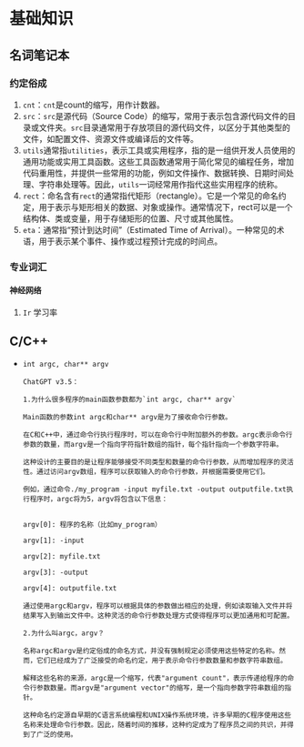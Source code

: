 # 基础知识

## 名词笔记本

### 约定俗成

1. `cnt`：`cnt`是count的缩写，用作计数器。
2. `src`：`src`是源代码（Source Code）的缩写，常用于表示包含源代码文件的目录或文件夹。`src`目录通常用于存放项目的源代码文件，以区分于其他类型的文件，如配置文件、资源文件或编译后的文件等。
3. `utils`通常指`utilities`，表示工具或实用程序，指的是一组供开发人员使用的通用功能或实用工具函数。这些工具函数通常用于简化常见的编程任务，增加代码重用性，并提供一些常用的功能，例如文件操作、数据转换、日期时间处理、字符串处理等。因此，`utils`一词经常用作指代这些实用程序的统称。
4. `rect`：命名含有`rect`的通常指代矩形（rectangle）。它是一个常见的命名约定，用于表示与矩形相关的数据、对象或操作。通常情况下，rect可以是一个结构体、类或变量，用于存储矩形的位置、尺寸或其他属性。
5. `eta`：通常指“预计到达时间”（Estimated Time of Arrival）。一种常见的术语，用于表示某个事件、操作或过程预计完成的时间点。

### 专业词汇

#### 神经网络

1. `Ir` 学习率

## C/C++

- `int argc, char** argv`

    ```ChatGPT
    ChatGPT v3.5：

    1.为什么很多程序的main函数参数都为`int argc, char** argv`

    Main函数的参数int argc和char** argv是为了接收命令行参数。

    在C和C++中，通过命令行执行程序时，可以在命令行中附加额外的参数。argc表示命令行参数的数量，而argv是一个指向字符指针数组的指针，每个指针指向一个参数字符串。

    这种设计的主要目的是让程序能够接受不同类型和数量的命令行参数，从而增加程序的灵活性。通过访问argv数组，程序可以获取输入的命令行参数，并根据需要使用它们。

    例如，通过命令./my_program -input myfile.txt -output outputfile.txt执行程序时，argc将为5，argv将包含以下信息：


    argv[0]: 程序的名称（比如my_program）

    argv[1]: -input

    argv[2]: myfile.txt

    argv[3]: -output

    argv[4]: outputfile.txt

    通过使用argc和argv，程序可以根据具体的参数做出相应的处理，例如读取输入文件并将结果写入到输出文件中。这种灵活的命令行参数处理方式使得程序可以更加通用和可配置。

    2.为什么叫argc，argv？
    
    名称argc和argv是约定俗成的命名方式，并没有强制规定必须使用这些特定的名称。然而，它们已经成为了广泛接受的命名约定，用于表示命令行参数数量和参数字符串数组。

    解释这些名称的来源，argc是一个缩写，代表"argument count"，表示传递给程序的命令行参数数量。而argv是"argument vector"的缩写，是一个指向参数字符串数组的指针。

    这种命名约定源自早期的C语言系统编程和UNIX操作系统环境，许多早期的C程序使用这些名称来处理命令行参数。因此，随着时间的推移，这种约定成为了程序员之间的共识，并得到了广泛的使用。
    ```
